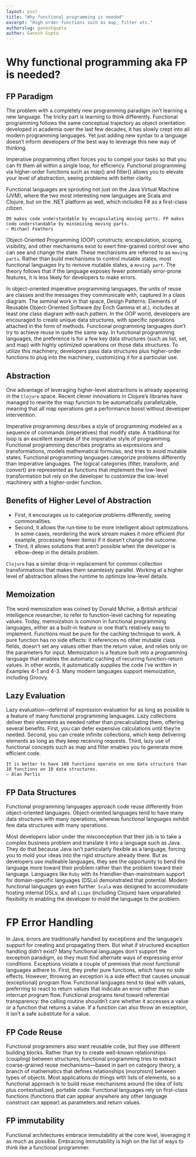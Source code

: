 ```yaml
---
layout: post
title: "Why functional programming is needed"
excerpt: "High order functions such as map, filter etc."
authorslug: ganeshgupta
author: Ganesh Gupta
---
```


# Why functional programming aka FP is needed?

## FP Paradigm
The problem with a completely new programming paradigm isn’t learning a new language. The tricky part is learning to think differently.
Functional programming follows the same conceptual trajectory as object orientation: developed in academia over the last few decades, it has slowly crept into all modern programming languages. Yet just adding new syntax to a language doesn’t inform developers of the best way to leverage this new way of thinking.

Imperative programming often forces you to compel your tasks so that you can fit them all within a single loop, for efficiency. Functional programming via higher-order functions such as map() and filter() allows you to elevate your level of abstraction, seeing problems with better clarity.

Functional languages are sprouting not just on the Java Virtual Machine (JVM), where the two most interesting new languages are Scala and Clojure, but on the .NET platform as well, which includes F# as a first-class citizen.

    OO makes code understandable by encapsulating moving parts. FP makes code understandable by minimizing moving parts.
    — Michael Feathers

Object-Oriented Programming (OOP) constructs: encapsulation, scoping, visibility, and other mechanisms exist to exert fine-grained control over who can see and change the state. These mechanisms are referred to as `moving parts`. Rather than build mechanisms to control mutable states, most functional languages try to remove mutable states, a `moving part`. The theory follows that if the language exposes fewer potentially error-prone features, it is less likely for developers to make errors.

In object-oriented imperative programming languages, the units of reuse are classes and the messages they communicate with, captured in a class diagram. The seminal work in that space, Design Patterns: Elements of Reusable Object-Oriented Software (by Erich Gamma et al.), includes at least one
class diagram with each pattern. In the OOP world, developers are encouraged to create unique data structures, with specific operations attached in the form of methods. Functional programming languages don’t try to achieve reuse in quite the same way. In functional programming languages, the preference is for a few key data structures (such as list, set, and map) with highly optimized operations on those data structures. To utilize this machinery, developers pass data structures plus higher-order functions to plug into the machinery, customizing it for a particular use.

## Abstraction
One advantage of leveraging higher-level abstractions is already appearing in the `Clojure` space. Recent clever innovations in Clojure’s libraries have managed to rewrite the map function to be automatically parallelizable, meaning that all map operations get a performance boost without developer intervention.

Imperative programming describes a style of programming modeled as a sequence of commands (imperatives) that modify state. A traditional for loop is an excellent example of the imperative style of programming.
Functional programming describes programs as expressions and transformations, models mathematical formulas, and tries to avoid mutable states. Functional programming languages categorize problems differently than imperative languages. The logical categories (filter, transform, and convert) are represented as functions that implement the low-level transformation but rely on the developer to customize the low-level machinery with a higher-order function.

## Benefits of Higher Level of Abstraction
 - First, it encourages us to categorize problems differently, seeing commonalities. 
 - Second, it allows the run‐time to be more intelligent about optimizations. In some cases, reordering the work stream makes it more efficient (for example, processing fewer items) if it doesn’t change the outcome. 
 - Third, it allows solutions that aren’t possible when the developer is elbow-deep in the details problem.

`Clojure` has a similar drop-in replacement for common collection transformations that makes them seamlessly parallel. Working at a higher level of abstraction allows the runtime to optimize low-level details.

## Memoization
The word memoization was coined by Donald Michie, a British artificial intelligence researcher, to refer to function-level caching for repeating values. Today, memoization is common in functional programming languages, either as a built-in feature or one that’s relatively easy to implement. Functions must be pure for the caching technique to work. A pure function has no side effects: it references no other mutable class fields, doesn’t set any values other than the return value, and relies only on the parameters for input.
Memoization is a feature built into a programming language
that enables the automatic caching of recurring function-return values. In other words, it automatically supplies the code I’ve written in Examples 4-1 and 4-3. Many modern languages support memoization, including Groovy.

## Lazy Evaluation
Lazy evaluation—deferral of expression evaluation for as long as possible is a feature of many functional programming languages. Lazy collections deliver their elements as needed rather than precalculating them, offering several benefits. First, you can defer expensive calculations until they’re needed. Second, you can create infinite collections, which keep delivering elements as long as they keep receiving requests. Third, lazy use of functional concepts such as map and filter enables you to generate more efficient code.

    It is better to have 100 functions operate on one data structure than 10 functions on 10 data structures.
    — Alan Perlis

## FP Data Structures
Functional programming languages approach code reuse differently from object-oriented languages. Object-oriented languages tend to have many data structures with many operations, whereas functional languages exhibit few data structures with many operations.

Most developers labor under the misconception that their job is to take a complex business problem and translate it into a language such as Java. They do that because Java isn’t particularly flexible as a language, forcing you to mold your ideas into the rigid structure already there. But as developers use malleable languages, they see the opportunity to bend the language more toward their problem rather than the problem toward
their language. Languages like `Ruby` with its friendlier-than-mainstream support for domain-specific languages (DSLs) demonstrated that potential. Modern functional languages go even further. `Scala` was designed to accommodate hosting internal DSLs, and all `Lisps` (including Clojure) have unparalleled flexibility in enabling the developer to mold the language to the problem.

# FP Error Handling
In Java, errors are traditionally handled by exceptions and the language’s support for creating and propagating them. But what if structured exception handling didn’t exist? Many functional languages don’t support the exception paradigm, so they must find alternate ways of expressing error conditions. Exceptions violate a couple of premises that most functional languages adhere to. First, they prefer pure functions, which have no side effects. However, throwing an exception is a side effect that causes unusual (exceptional) program flow. Functional languages tend to deal with values, preferring to react to return values that indicate an error rather than interrupt program flow. Functional programs tend toward referential transparency: the calling routine shouldn’t care whether it accesses a value or a function that returns a value. If a function can also throw an exception, it isn’t a safe substitute for a value.

## FP Code Reuse
Functional programmers also want reusable code, but they use different building blocks. Rather than try to create well-known relationships (coupling) between structures, functional programming tries to extract coarse-grained reuse mechanisms—based in part on category theory, a branch of mathematics that defines relationships (morphism) between types of objects. Most applications do things with lists of elements, so a functional approach is to build reuse mechanisms around the idea of lists plus contextualized, portable code. Functional languages rely on first-class functions (functions that can appear anywhere any other language construct can appear) as parameters and return values.

## FP immutability
Functional architectures embrace immutability at the core level, leveraging it as much as possible. Embracing immutability is high on the list of ways to think like a functional programmer.


